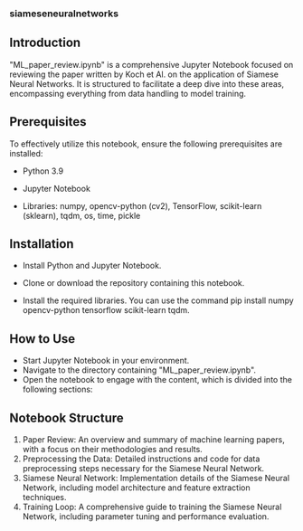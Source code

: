 ### siameseneuralnetworks
## Introduction
"ML_paper_review.ipynb" is a comprehensive Jupyter Notebook focused on reviewing the paper written by Koch et Al. on the application of Siamese Neural Networks. It is structured to facilitate a deep dive into these areas, encompassing everything from data handling to model training.

## Prerequisites
To effectively utilize this notebook, ensure the following prerequisites are installed:

- Python 3.9

- Jupyter Notebook

- Libraries: numpy, opencv-python (cv2), TensorFlow, scikit-learn (sklearn), tqdm, os, time, pickle

## Installation
- Install Python and Jupyter Notebook.

- Clone or download the repository containing this notebook.

- Install the required libraries. You can use the command pip install numpy opencv-python tensorflow scikit-learn tqdm.

## How to Use
- Start Jupyter Notebook in your environment.
- Navigate to the directory containing "ML_paper_review.ipynb".
- Open the notebook to engage with the content, which is divided into the following sections:

## Notebook Structure
1. Paper Review: An overview and summary of machine learning papers, with a focus on their methodologies and results.
2. Preprocessing the Data: Detailed instructions and code for data preprocessing steps necessary for the Siamese Neural Network.
3. Siamese Neural Network: Implementation details of the Siamese Neural Network, including model architecture and feature extraction techniques.
4. Training Loop: A comprehensive guide to training the Siamese Neural Network, including parameter tuning and performance evaluation.
